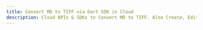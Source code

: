 ---title: Convert MD to TIFF via Dart SDK in Clouddescription: Cloud APIs & SDKs to Convert MD to TIFF. Also Create, Edit & Render Microsoft Word & OpenOffice documents in the Cloud.---